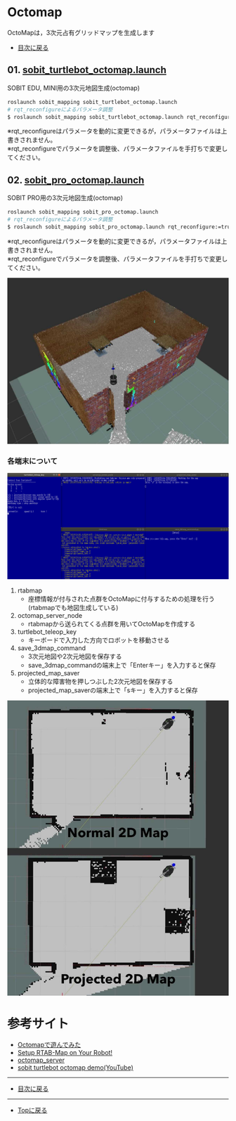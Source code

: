 # Octomap
OctoMapは，3次元占有グリッドマップを生成します

- [目次に戻る](../../sobit_mapping)

## 01. [sobit_turtlebot_octomap.launch](../../sobit_mapping/launch/sobit_turtlebot/sobit_turtlebot_octomap.launch)
SOBIT EDU, MINI用の3次元地図生成(octomap)

```bash
roslaunch sobit_mapping sobit_turtlebot_octomap.launch
# rqt_reconfigureによるパラメータ調整
$ roslaunch sobit_mapping sobit_turtlebot_octomap.launch rqt_reconfigure:=true
```
※rqt_reconfigureはパラメータを動的に変更できるが，パラメータファイルは上書きされません。  
※rqt_reconfigureでパラメータを調整後、パラメータファイルを手打ちで変更してください。  

## 02. [sobit_pro_octomap.launch](../../sobit_mapping/launch/sobit_pro/sobit_pro_octomap.launch)
SOBIT PRO用の3次元地図生成(octomap)

```bash
roslaunch sobit_mapping sobit_pro_octomap.launch
# rqt_reconfigureによるパラメータ調整
$ roslaunch sobit_mapping sobit_pro_octomap.launch rqt_reconfigure:=true
```
※rqt_reconfigureはパラメータを動的に変更できるが，パラメータファイルは上書きされません。  
※rqt_reconfigureでパラメータを調整後、パラメータファイルを手打ちで変更してください。  

<div align="center">
    <img src="/doc/img/sobit_turtlebot_octomap.jpg" width="640">
</div> 

### 各端末について
<div align="center">
    <img src="/doc/img/sobit_turtlebot_octomap_terminal.png" width="640">
</div> 

1. rtabmap
    - 座標情報が付与された点群をOctoMapに付与するための処理を行う(rtabmapでも地図生成している)
2. octomap_server_node
    - rtabmapから送られてくる点群を用いてOctoMapを作成する
3. turtlebot_teleop_key
    - キーボードで入力した方向でロボットを移動させる
4. save_3dmap_command
    - 3次元地図や2次元地図を保存する
    - save_3dmap_commandの端末上で「Enterキー」を入力すると保存
5. projected_map_saver
    - 立体的な障害物を押しつぶした2次元地図を保存する
    - projected_map_saverの端末上で「sキー」を入力すると保存
<div align="center">
    <img src="/doc/img/nomal_map_and_projected_map.jpg" width="640">
</div> 

# 参考サイト
- [Octomapで遊んでみた](https://qiita.com/ryu_software/items/d13a70aacfc6a71cacdb#%E3%82%A4%E3%83%B3%E3%82%B9%E3%83%88%E3%83%BC%E3%83%AB)
- [Setup RTAB-Map on Your Robot!](http://wiki.ros.org/rtabmap_ros/Tutorials/SetupOnYourRobot)
- [octomap_server](http://wiki.ros.org/octomap_server)
- [sobit turtlebot octomap demo(YouTube)](https://www.youtube.com/watch?v=32QMeLIP2Yo)

---

- [目次に戻る](sobit_mapping)

---

- [Topに戻る](https://github.com/TeamSOBITS/sobit_navigation_stack)

